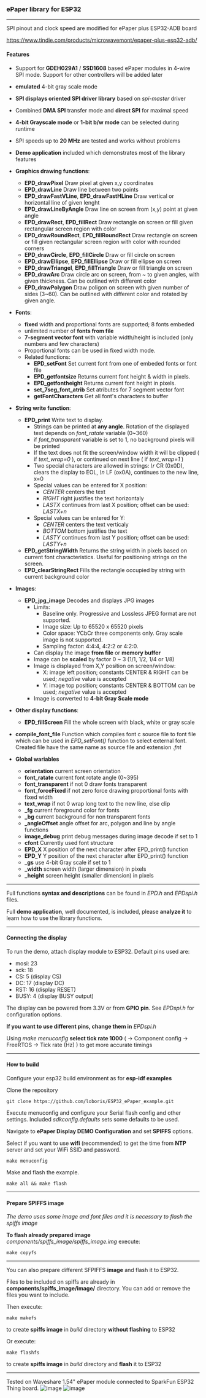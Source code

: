 
### ePaper library for ESP32

---

SPI pinout and clock speed are modified for ePaper plus ESP32-ADB board

https://www.tindie.com/products/microwavemont/epaper-plus-esp32-adb/


#### Features

* Support for **GDEH029A1** / **SSD1608** based ePaper modules in 4-wire SPI mode. Support for other controllers will be added later
* **emulated** 4-bit gray scale mode
* **SPI displays oriented SPI driver library** based on *spi-master* driver
* Combined **DMA SPI** transfer mode and **direct SPI** for maximal speed
* **4-bit Grayscale mode** or **1-bit b/w mode** can be selected during runtime
* SPI speeds up to **20 MHz** are tested and works without problems
* **Demo application** included which demonstrates most of the library features


* **Graphics drawing functions**:
  * **EPD_drawPixel**  Draw pixel at given x,y coordinates
  * **EPD_drawLine**  Draw line between two points
  * **EPD_drawFastVLine**, **EPD_drawFastHLine**  Draw vertical or horizontal line of given lenght
  * **EPD_drawLineByAngle**  Draw line on screen from (x,y) point at given angle
  * **EPD_drawRect**, **EPD_fillRect**  Draw rectangle on screen or fill given rectangular screen region with color
  * **EPD_drawRoundRect**, **EPD_fillRoundRect**  Draw rectangle on screen or fill given rectangular screen region with color with rounded corners
  * **EPD_drawCircle**, **EPD_fillCircle**  Draw or fill circle on screen
  * **EPD_drawEllipse**, **EPD_fillEllipse**  Draw or fill ellipse on screen
  * **EPD_drawTriangel**, **EPD_fillTriangle**  Draw or fill triangle on screen
  * **EPD_drawArc**  Draw circle arc on screen, from ~ to given angles, with given thickness. Can be outlined with different color
  * **EPD_drawPolygon**  Draw poligon on screen with given number of sides (3~60). Can be outlined with different color and rotated by given angle.
* **Fonts**:
  * **fixed** width and proportional fonts are supported; 8 fonts embeded
  * unlimited number of **fonts from file**
  * **7-segment vector font** with variable width/height is included (only numbers and few characters)
  * Proportional fonts can be used in fixed width mode.
  * Related functions:
    * **EPD_setFont**  Set current font from one of embeded fonts or font file
    * **EPD_getfontsize**  Returns current font height & width in pixels.
    * **EPD_getfontheight**  Returns current font height in pixels.
    * **set_7seg_font_atrib**  Set atributes for 7 segment vector font
    * **getFontCharacters**  Get all font's characters to buffer
* **String write function**:
  * **EPD_print**  Write text to display.
    * Strings can be printed at **any angle**. Rotation of the displayed text depends on *font_ratate* variable (0~360)
    * if *font_transparent* variable is set to 1, no background pixels will be printed
    * If the text does not fit the screen/window width it will be clipped ( if *text_wrap=0* ), or continued on next line ( if *text_wrap=1* )
    * Two special characters are allowed in strings: *\r* CR (0x0D), clears the display to EOL, *\n* LF (ox0A), continues to the new line, x=0
    * Special values can be entered for X position:
      * *CENTER*  centers the text
      * *RIGHT*   right justifies the text horizontaly
      * *LASTX*   continues from last X position; offset can be used: *LASTX+n*
    * Special values can be entered for Y:
      * *CENTER*  centers the text verticaly
      * *BOTTOM*  bottom justifies the text
      * *LASTY*   continues from last Y position; offset can be used: *LASTY+n*
  * **EPD_getStringWidth** Returns the string width in pixels based on current font characteristics. Useful for positioning strings on the screen.
  * **EPD_clearStringRect** Fills the rectangle occupied by string with current background color
* **Images**:
  * **EPD_jpg_image**  Decodes and displays JPG images
    * Limits:
      * Baseline only. Progressive and Lossless JPEG format are not supported.
      * Image size: Up to 65520 x 65520 pixels
      * Color space: YCbCr three components only. Gray scale image is not supported.
      * Sampling factor: 4:4:4, 4:2:2 or 4:2:0.
    * Can display the image **from file** or **memory buffer**
    * Image can be **scaled** by factor 0 ~ 3  (1/1, 1/2, 1/4 or 1/8)
    * Image is displayed from X,Y position on screen/window:
      * X: image left position; constants CENTER & RIGHT can be used; *negative* value is accepted
      * Y: image top position;  constants CENTER & BOTTOM can be used; *negative* value is accepted
    * Image is converted to **4-bit Gray Scale mode**
* **Other display functions**:
  * **EPD_fillScreen**  Fill the whole screen with black, white or gray scale
* **compile_font_file**  Function which compiles font c source file to font file which can be used in *EPD_setFont()* function to select external font. Created file have the same name as source file and extension *.fnt*


* **Global wariables**
  * **orientation**  current screen orientation
  * **font_ratate**  current font rotate angle (0~395)
  * **font_transparent**  if not 0 draw fonts transparent
  * **font_forceFixed**  if not zero force drawing proportional fonts with fixed width
  * **text_wrap**  if not 0 wrap long text to the new line, else clip
  * **_fg**  current foreground color for fonts
  * **_bg**  current background for non transparent fonts
  * **_angleOffset**  angle offset for arc, polygon and line by angle functions
  * **image_debug**  print debug messages during image decode if set to 1
  * **cfont**  Currently used font structure
  * **EPD_X**  X position of the next character after EPD_print() function
  * **EPD_Y**  Y position of the next character after EPD_print() function
  * **_gs**  use 4-bit Gray scale if set to 1
  * **_width** screen width (larger dimension) in pixels
  * **_height** screen height (smaller dimension) in pixels

---

Full functions **syntax and descriptions** can be found in *EPD.h* and *EPDspi.h* files.

Full **demo application**, well documented, is included, please **analyze it** to learn how to use the library functions.

---

#### Connecting the display

To run the demo, attach display module to ESP32. Default pins used are:
* mosi: 23
*  sck: 18
*   CS:  5 (display CS)
*   DC: 17 (display DC)
*  RST: 16 (display RESET)
* BUSY: 4 (display BUSY output)

The display can be powered from 3.3V or from **GPIO pin**. See *EPDspi.h* for configuration options.

**If you want to use different pins, change them in** *EPDspi.h*

Using *make menuconfig* **select tick rate 1000** ( → Component config → FreeRTOS → Tick rate (Hz) ) to get more accurate timings

---

#### How to build

Configure your esp32 build environment as for **esp-idf examples**

Clone the repository

`git clone https://github.com/loboris/ESP32_ePaper_example.git`

Execute menuconfig and configure your Serial flash config and other settings. Included *sdkconfig.defaults* sets some defaults to be used.

Navigate to **ePaper Display DEMO Configuration** and set **SPIFFS** options.

Select if you want to use **wifi** (recommended) to get the time from **NTP** server and set your WiFi SSID and password.

`make menuconfig`

Make and flash the example.

`make all && make flash`

---

#### Prepare **SPIFFS** image

*The demo uses some image and font files and it is necessary to flash the spiffs image*

**To flash already prepared image** *components/spiffs_image/spiffs_image.img* execute:

`make copyfs`

---

You can also prepare different SFPIFFS **image** and flash it to ESP32.

Files to be included on spiffs are already in **components/spiffs_image/image/** directory. You can add or remove the files you want to include.

Then execute:

`make makefs`

to create **spiffs image** in *build* directory **without flashing** to ESP32

Or execute:

`make flashfs`

to create **spiffs image** in *build* directory and **flash** it to ESP32

---

Tested on Waveshare 1.54" ePaper module connected to SparkFun ESP32 Thing board.
![image](https://github.com/LilyGO/TTGO-T5-ePaper1.54/blob/master/Documents/image1.jpg)
![image](https://github.com/LilyGO/TTGO-T5-ePaper1.54/blob/master/Documents/image2.jpg)

